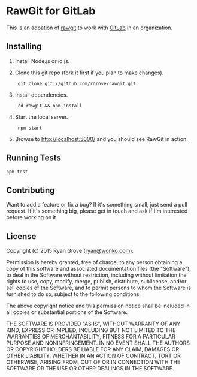 RawGit for GitLab
======

This is an adpation of [rawgit](https://rawgit.com/) to work with [GitLab](https://gitlab.isb-sib.ch/) in an organization.


Installing
----------

1. Install Node.js or io.js.

2. Clone this git repo (fork it first if you plan to make changes).

        git clone git://github.com/rgrove/rawgit.git

3. Install dependencies.

        cd rawgit && npm install

4. Start the local server.

        npm start

5. Browse to <http://localhost:5000/> and you should see RawGit in action.


Running Tests
-------------

```
npm test
```


Contributing
------------

Want to add a feature or fix a bug? If it's something small, just send a pull
request. If it's something big, please get in touch and ask if I'm interested
before working on it.


License
-------

Copyright (c) 2015 Ryan Grove (ryan@wonko.com).

Permission is hereby granted, free of charge, to any person obtaining a copy of
this software and associated documentation files (the "Software"), to deal in
the Software without restriction, including without limitation the rights to
use, copy, modify, merge, publish, distribute, sublicense, and/or sell copies of
the Software, and to permit persons to whom the Software is furnished to do so,
subject to the following conditions:

The above copyright notice and this permission notice shall be included in all
copies or substantial portions of the Software.

THE SOFTWARE IS PROVIDED "AS IS", WITHOUT WARRANTY OF ANY KIND, EXPRESS OR
IMPLIED, INCLUDING BUT NOT LIMITED TO THE WARRANTIES OF MERCHANTABILITY, FITNESS
FOR A PARTICULAR PURPOSE AND NONINFRINGEMENT. IN NO EVENT SHALL THE AUTHORS OR
COPYRIGHT HOLDERS BE LIABLE FOR ANY CLAIM, DAMAGES OR OTHER LIABILITY, WHETHER
IN AN ACTION OF CONTRACT, TORT OR OTHERWISE, ARISING FROM, OUT OF OR IN
CONNECTION WITH THE SOFTWARE OR THE USE OR OTHER DEALINGS IN THE SOFTWARE.
